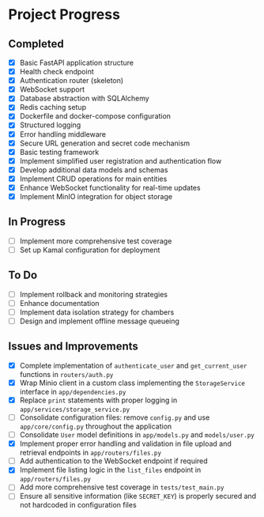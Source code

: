 # Project Progress

## Completed
- [x] Basic FastAPI application structure
- [x] Health check endpoint
- [x] Authentication router (skeleton)
- [x] WebSocket support
- [x] Database abstraction with SQLAlchemy
- [x] Redis caching setup
- [x] Dockerfile and docker-compose configuration
- [x] Structured logging
- [x] Error handling middleware
- [x] Secure URL generation and secret code mechanism
- [x] Basic testing framework
- [x] Implement simplified user registration and authentication flow
- [x] Develop additional data models and schemas
- [x] Implement CRUD operations for main entities
- [x] Enhance WebSocket functionality for real-time updates
- [x] Implement MinIO integration for object storage

## In Progress
- [ ] Implement more comprehensive test coverage
- [ ] Set up Kamal configuration for deployment

## To Do
- [ ] Implement rollback and monitoring strategies
- [ ] Enhance documentation
- [ ] Implement data isolation strategy for chambers
- [ ] Design and implement offline message queueing

## Issues and Improvements
- [x] Complete implementation of `authenticate_user` and `get_current_user` functions in `routers/auth.py`
- [x] Wrap Minio client in a custom class implementing the `StorageService` interface in `app/dependencies.py`
- [x] Replace `print` statements with proper logging in `app/services/storage_service.py`
- [ ] Consolidate configuration files: remove `config.py` and use `app/core/config.py` throughout the application
- [ ] Consolidate `User` model definitions in `app/models.py` and `models/user.py`
- [x] Implement proper error handling and validation in file upload and retrieval endpoints in `app/routers/files.py`
- [ ] Add authentication to the WebSocket endpoint if required
- [x] Implement file listing logic in the `list_files` endpoint in `app/routers/files.py`
- [ ] Add more comprehensive test coverage in `tests/test_main.py`
- [ ] Ensure all sensitive information (like `SECRET_KEY`) is properly secured and not hardcoded in configuration files